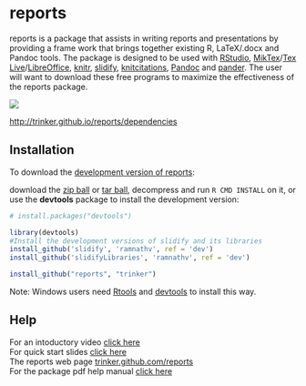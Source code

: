 reports
=======
reports is a package that assists in writing reports and presentations by providing a frame work that brings together existing R, LaTeX/.docx and Pandoc tools.  The package is designed to be used with [RStudio](http://www.rstudio.com/), [MikTex](http://miktex.org/)/[Tex Live](http://www.tug.org/texlive/)/[LibreOffice](http://www.libreoffice.org/), [knitr](http://yihui.name/knitr/), [slidify](http://ramnathv.github.com/slidify/), [knitcitations](http://www.carlboettiger.info/2012/05/30/knitcitations.html), [Pandoc](http://johnmacfarlane.net/pandoc/) and [pander](https://github.com/rapporter/pander).  The user will want to download these free programs to maximize the effectiveness of the reports package.

<a href="http://trinker.github.io/reports/dependencies"><img src="https://dl.dropboxusercontent.com/u/61803503/packages/reports.PNG"></a>



http://trinker.github.io/reports/dependencies

## Installation

To download the [development version of reports](http://trinker.github.com/reports_dev/):

download the [zip ball](https://github.com/trinker/reports/zipball/master) or [tar ball](https://github.com/trinker/reports/tarball/master), decompress and run `R CMD INSTALL` on it, or use the **devtools** package to install the development version:

```r
# install.packages("devtools")

library(devtools)
#Install the development versions of slidify and its libraries
install_github('slidify', 'ramnathv', ref = 'dev')
install_github('slidifyLibraries', 'ramnathv', ref = 'dev')

install_github("reports", "trinker")
```

Note: Windows users need [Rtools](http://www.murdoch-sutherland.com/Rtools/) and [devtools](http://CRAN.R-project.org/package=devtools) to install this way.

## Help

For an intoductory video [click here](http://youtu.be/kws1PX1Dw9w)         
For quick start slides [click here](http://trinker.github.com/slides/reports.html)    
The reports web page [trinker.github.com/reports](http://trinker.github.com/reports/)     
For the package pdf help manual [click here](https://dl.dropbox.com/u/61803503/reports.pdf)       

